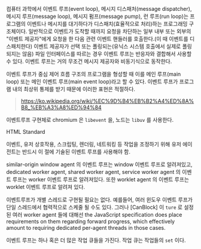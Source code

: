 컴퓨터 과학에서 이벤트 루프(event loop), 메시지 디스패처(message dispatcher), 메시지 루프(message loop), 메시지 펌프(message pump), 런 루프(run loop)는 프로그램의 이벤트나 메시지를 대기하다가 디스패치(효율적으로 처리)하는 프로그래밍 구조체이다. 일반적으로 이벤트가 도착할 때까지 요청을 차단하는 일부 내부 또는 외부의 "이벤트 제공자"에게 요청을 한 다음 관련 이벤트 핸들러를 호출한다.(이 때 이벤트를 디스패치한다) 이벤트 제공자가 선택 또는 폴링되는(유닉스 시스템 호출에서 실제로 폴링되지는 않음) 파일 인터페이스를 따르는 경우 이벤트 루프는 반응자와 결합해서 사용할 수 있다. 이벤트 루프는 거의 무조건 메시지 제공자와 비동기식으로 동작한다.

이벤트 루프가 중심 제어 흐름 구조의 프로그램을 형성할 때 이를 메인 루프(main loop) 또는 메인 이벤트 루프(main event loop)라고 할 수 있다. 이벤트 루프가 프로그램 내의 최상위 통제를 받기 때문에 이러한 표현은 적절하다.

> https://ko.wikipedia.org/wiki/%EC%9D%B4%EB%B2%A4%ED%8A%B8_%EB%A3%A8%ED%94%84

이벤트루프 구현체로 chromium 은 `libevent` 을, 노드는 `libuv` 를 사용한다.

HTML Standard

이벤트, 유저 상호작용, 스크립팅, 렌더링, 네트워킹 등 작업을 조정하기 위해 유저 에이전트는 반드시 이 절에 기술된 이벤트 루프를 사용해야 함. 

similar-origin window agent 의 이벤트 루프는 window 이벤트 루프로 알려져있고, dedicated worker agent, shared worker agent, service worker agent 의 이벤트 루프는 worker 이벤트 루프로 알려져있다. 또한 worklet agent 의 이벤트 루프는 worklet 이벤트 루프로 알려져 있다.

이벤트루프가 개별 스레드로 구현될 필요는 없다. 예를들어, 여러 윈도우 이벤트 루프가 단일 스레드에서 협력적으로 스케줄 될 수도 있다. 그러나 [CanBlock] 이 `ture` 로 설정된 여러 worker agent 들에 대해선 the JavaScript specification does place requirements on them regarding forward progress, which effectively amount to requiring dedicated per-agent threads in those cases.

이벤트 루프는 하나 혹은 더 많은 작업 큐들을 가진다. 작업 큐는 작업들의 `set` 이다.
